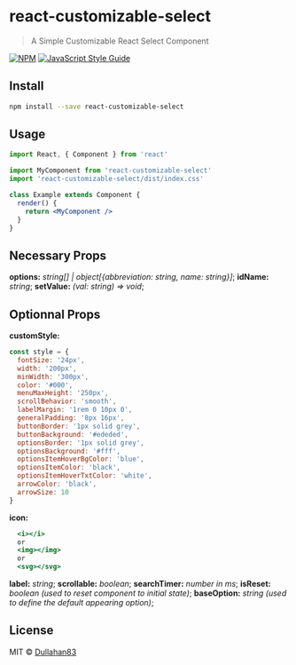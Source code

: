 # react-customizable-select

> A Simple Customizable React Select Component

[![NPM](https://img.shields.io/npm/v/react-customizable-select.svg)](https://www.npmjs.com/package/react-customizable-select) [![JavaScript Style Guide](https://img.shields.io/badge/code_style-standard-brightgreen.svg)](https://standardjs.com)

## Install

```bash
npm install --save react-customizable-select
```

## Usage

```jsx
import React, { Component } from 'react'

import MyComponent from 'react-customizable-select'
import 'react-customizable-select/dist/index.css'

class Example extends Component {
  render() {
    return <MyComponent />
  }
}
```

## Necessary Props

**options:** _string[] | object[{abbreviation: string, name: string}]_;
**idName:** _string_;
**setValue:** _(val: string) => void_;

## Optionnal Props

**customStyle:**

```jsx
const style = {
  fontSize: '24px',
  width: '200px',
  minWidth: '300px',
  color: '#000',
  menuMaxHeight: '250px',
  scrollBehavior: 'smooth',
  labelMargin: '1rem 0 10px 0',
  generalPadding: '8px 16px',
  buttonBorder: '1px solid grey',
  buttonBackground: '#ededed',
  optionsBorder: '1px solid grey',
  optionsBackground: '#fff',
  optionsItemHoverBgColor: 'blue',
  optionsItemColor: 'black',
  optionsItemHoverTxtColor: 'white',
  arrowColor: 'black',
  arrowSize: 10
}
```

**icon:**

```jsx
  <i></i>
  or
  <img></img>
  or
  <svg></svg>
```

**label:** _string_;
**scrollable:** _boolean_;
**searchTimer:** _number in ms_;
**isReset:** _boolean (used to reset component to initial state)_;
**baseOption:** _string (used to define the default appearing option)_;

## License

MIT © [Dullahan83](https://github.com/Dullahan83)
